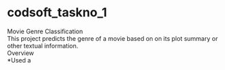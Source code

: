 # codsoft_taskno_1
Movie Genre Classification<br>
This project predicts the genre of a movie based on on its plot summary or other textual information.<br>
Overview<br>
*Used a 

